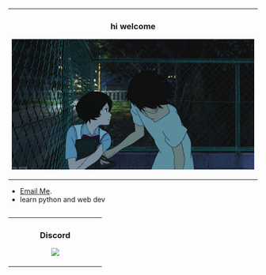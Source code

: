 




<table align="center">
<table align="center">
  <td width="40%" valign="top">
    <h3 align="center">hi welcome</h3>
    <p align="center">
      <img src="https://github.com/dimitri23559/dimitri23559/blob/main/3e61b17137ab377059c518e4f4170868.gif"/>
    </p>
  </td>
</table>

<ul>
  <li><a href="mailto:didik2103117@gmail.com?subject=">Email Me</a>.
</li>
  <li>learn python and web dev</li>
  
</ul>

<table align="center">
<table align="center">
  <td width="40%" valign="top">
    <h3 align="center">Discord</h3>
    <p align="center">
      <img src="https://discord.c99.nl/widget/theme-1/447666630697418762.png"/>
    </p>
  </td>
</table>
